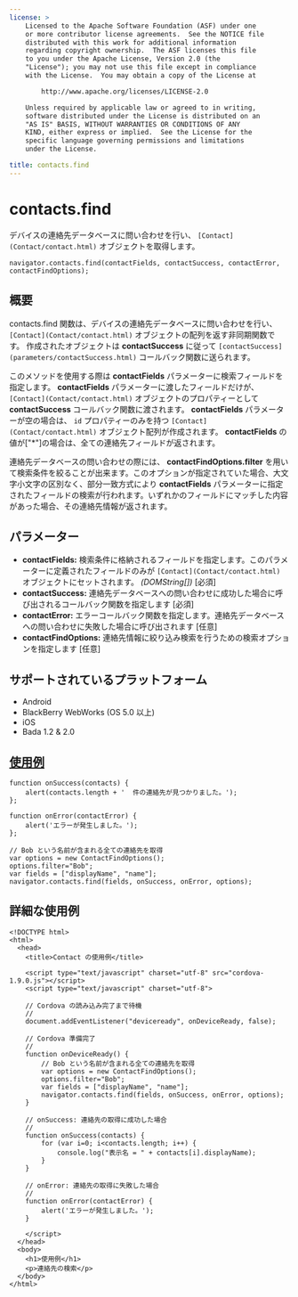 ```yaml
---
license: >
    Licensed to the Apache Software Foundation (ASF) under one
    or more contributor license agreements.  See the NOTICE file
    distributed with this work for additional information
    regarding copyright ownership.  The ASF licenses this file
    to you under the Apache License, Version 2.0 (the
    "License"); you may not use this file except in compliance
    with the License.  You may obtain a copy of the License at

        http://www.apache.org/licenses/LICENSE-2.0

    Unless required by applicable law or agreed to in writing,
    software distributed under the License is distributed on an
    "AS IS" BASIS, WITHOUT WARRANTIES OR CONDITIONS OF ANY
    KIND, either express or implied.  See the License for the
    specific language governing permissions and limitations
    under the License.

title: contacts.find
---
```


contacts.find
=============

デバイスの連絡先データベースに問い合わせを行い、 `[Contact](Contact/contact.html)` オブジェクトを取得します。

    navigator.contacts.find(contactFields, contactSuccess, contactError, contactFindOptions);

概要
-----------

contacts.find 関数は、デバイスの連絡先データベースに問い合わせを行い、 `[Contact](Contact/contact.html)` オブジェクトの配列を返す非同期関数です。 作成されたオブジェクトは __contactSuccess__ に従って `[contactSuccess](parameters/contactSuccess.html)` コールバック関数に送られます。

このメソッドを使用する際は __contactFields__ パラメーターに検索フィールドを指定します。 __contactFields__ パラメーターに渡したフィールドだけが、 `[Contact](Contact/contact.html)` オブジェクトのプロパティーとして __contactSuccess__ コールバック関数に渡されます。 __contactFields__ パラメーターが空の場合は、 `id` プロパティーのみを持つ `[Contact](Contact/contact.html)` オブジェクト配列が作成されます。 __contactFields__ の値が["*"]の場合は、全ての連絡先フィールドが返されます。

連絡先データベースの問い合わせの際には、 __contactFindOptions.filter__ を用いて検索条件を絞ることが出来ます。このオプションが指定されていた場合、大文字小文字の区別なく、部分一致方式により __contactFields__ パラメーターに指定されたフィールドの検索が行われます。いずれかのフィールドにマッチした内容があった場合、その連絡先情報が返されます。

パラメーター
----------

- __contactFields:__ 検索条件に格納されるフィールドを指定します。このパラメーターに定義されたフィールドのみが `[Contact](Contact/contact.html)` オブジェクトにセットされます。 _(DOMString[])_ [必須]
- __contactSuccess:__ 連絡先データベースへの問い合わせに成功した場合に呼び出されるコールバック関数を指定します [必須]
- __contactError:__ エラーコールバック関数を指定します。連絡先データベースへの問い合わせに失敗した場合に呼び出されます [任意]
- __contactFindOptions:__ 連絡先情報に絞り込み検索を行うための検索オプションを指定します [任意]

サポートされているプラットフォーム
-------------------

- Android
- BlackBerry WebWorks (OS 5.0 以上)
- iOS
- Bada 1.2 & 2.0

[使用例](../storage/storage.opendatabase.html)
-------------

    function onSuccess(contacts) {
        alert(contacts.length + '  件の連絡先が見つかりました。');
    };

    function onError(contactError) {
        alert('エラーが発生しました。');
    };

    // Bob という名前が含まれる全ての連絡先を取得
    var options = new ContactFindOptions();
    options.filter="Bob";
    var fields = ["displayName", "name"];
    navigator.contacts.find(fields, onSuccess, onError, options);

詳細な使用例
------------

    <!DOCTYPE html>
    <html>
      <head>
        <title>Contact の使用例</title>

        <script type="text/javascript" charset="utf-8" src="cordova-1.9.0.js"></script>
        <script type="text/javascript" charset="utf-8">

        // Cordova の読み込み完了まで待機
        //
        document.addEventListener("deviceready", onDeviceReady, false);

        // Cordova 準備完了
        //
        function onDeviceReady() {
            // Bob という名前が含まれる全ての連絡先を取得
            var options = new ContactFindOptions();
            options.filter="Bob";
            var fields = ["displayName", "name"];
            navigator.contacts.find(fields, onSuccess, onError, options);
        }

        // onSuccess: 連絡先の取得に成功した場合
        //
        function onSuccess(contacts) {
            for (var i=0; i<contacts.length; i++) {
                console.log("表示名 = " + contacts[i].displayName);
            }
        }

        // onError: 連絡先の取得に失敗した場合
        //
        function onError(contactError) {
            alert('エラーが発生しました。');
        }

        </script>
      </head>
      <body>
        <h1>使用例</h1>
        <p>連絡先の検索</p>
      </body>
    </html>


